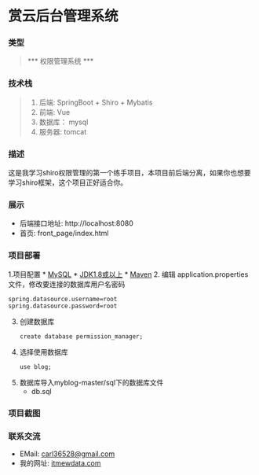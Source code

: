 # 赏云后台管理系统

### 类型
> *** 权限管理系统 ***

### 技术栈
> 1. 后端: SpringBoot + Shiro + Mybatis
> 4. 前端: Vue
> 2. 数据库： mysql
> 3. 服务器: tomcat

### 描述
这是我学习shiro权限管理的第一个练手项目，本项目前后端分离，如果你也想要学习shiro框架，这个项目正好适合你。

### 展示
* 后端接口地址: http://localhost:8080
* 首页: front_page/index.html

### 项目部署
1.项目配置
    * [MySQL](https://dev.mysql.com/downloads/mysql/)
    * [JDK1.8或以上](http://www.oracle.com/technetwork/java/javase/overview/index.html)
    * [Maven](https://maven.apache.org/download.cgi)
2. 编辑 application.properties 文件，修改要连接的数据库用户名密码
   ```
   spring.datasource.username=root
   spring.datasource.password=root
   ```
3. 创建数据库
   ```
   create database permission_manager;
   ```
4. 选择使用数据库
   ```
   use blog;
   ```
5. 数据库导入myblog-master/sql下的数据库文件
   * db.sql
   
### 项目截图

### 联系交流
- EMail: [carl36528@gmail.com](http://carl36528@gmail.com)
- 我的网址: [itmewdata.com](https://itnewdata.com)
